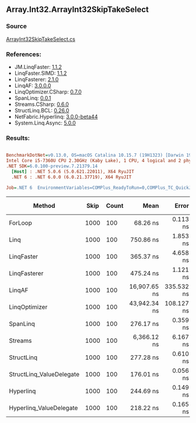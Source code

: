 ﻿## Array.Int32.ArrayInt32SkipTakeSelect

### Source
[ArrayInt32SkipTakeSelect.cs](../LinqBenchmarks/Array/Int32/ArrayInt32SkipTakeSelect.cs)

### References:
- JM.LinqFaster: [1.1.2](https://www.nuget.org/packages/JM.LinqFaster/1.1.2)
- LinqFaster.SIMD: [1.1.2](https://www.nuget.org/packages/LinqFaster.SIMD/1.0.3)
- LinqFasterer: [2.1.0](https://www.nuget.org/packages/LinqFasterer/2.1.0)
- LinqAF: [3.0.0.0](https://www.nuget.org/packages/LinqAF/3.0.0.0)
- LinqOptimizer.CSharp: [0.7.0](https://www.nuget.org/packages/LinqOptimizer.CSharp/0.7.0)
- SpanLinq: [0.0.1](https://www.nuget.org/packages/SpanLinq/0.0.1)
- Streams.CSharp: [0.6.0](https://www.nuget.org/packages/Streams.CSharp/0.6.0)
- StructLinq.BCL: [0.26.0](https://www.nuget.org/packages/StructLinq/0.26.0)
- NetFabric.Hyperlinq: [3.0.0-beta44](https://www.nuget.org/packages/NetFabric.Hyperlinq/3.0.0-beta44)
- System.Linq.Async: [5.0.0](https://www.nuget.org/packages/System.Linq.Async/5.0.0)

### Results:
``` ini

BenchmarkDotNet=v0.13.0, OS=macOS Catalina 10.15.7 (19H1323) [Darwin 19.6.0]
Intel Core i5-7360U CPU 2.30GHz (Kaby Lake), 1 CPU, 4 logical and 2 physical cores
.NET SDK=6.0.100-preview.7.21379.14
  [Host] : .NET 5.0.6 (5.0.621.22011), X64 RyuJIT
  .NET 6 : .NET 6.0.0 (6.0.21.37719), X64 RyuJIT

Job=.NET 6  EnvironmentVariables=COMPlus_ReadyToRun=0,COMPlus_TC_QuickJitForLoops=1,COMPlus_TieredPGO=1  Runtime=.NET 6.0  

```
|                   Method | Skip | Count |         Mean |      Error |     StdDev |       Median |          Ratio | RatioSD |   Gen 0 | Gen 1 | Gen 2 | Allocated |
|------------------------- |----- |------ |-------------:|-----------:|-----------:|-------------:|---------------:|--------:|--------:|------:|------:|----------:|
|                  ForLoop | 1000 |   100 |     68.26 ns |   0.113 ns |   0.094 ns |     68.21 ns |       baseline |         |       - |     - |     - |         - |
|                     Linq | 1000 |   100 |    750.86 ns |   1.853 ns |   1.547 ns |    751.30 ns |  11.00x slower |   0.02x |  0.0725 |     - |     - |     152 B |
|               LinqFaster | 1000 |   100 |    365.37 ns |   4.658 ns |   4.358 ns |    362.81 ns |   5.36x slower |   0.06x |  0.6080 |     - |     - |   1,272 B |
|             LinqFasterer | 1000 |   100 |    475.24 ns |   1.121 ns |   0.994 ns |    475.51 ns |   6.96x slower |   0.02x |  0.4206 |     - |     - |     880 B |
|                   LinqAF | 1000 |   100 | 16,907.65 ns | 335.532 ns | 784.295 ns | 16,643.00 ns | 251.82x slower |  14.00x |       - |     - |     - |     576 B |
|            LinqOptimizer | 1000 |   100 | 43,942.34 ns | 108.127 ns |  90.291 ns | 43,942.56 ns | 643.71x slower |   1.61x | 14.8926 |     - |     - |  31,181 B |
|                 SpanLinq | 1000 |   100 |    276.17 ns |   0.359 ns |   0.299 ns |    276.02 ns |   4.05x slower |   0.01x |       - |     - |     - |         - |
|                  Streams | 1000 |   100 |  6,366.12 ns |   6.167 ns |   5.769 ns |  6,365.26 ns |  93.26x slower |   0.13x |  0.4349 |     - |     - |     912 B |
|               StructLinq | 1000 |   100 |    277.28 ns |   0.610 ns |   0.510 ns |    277.38 ns |   4.06x slower |   0.01x |  0.0458 |     - |     - |      96 B |
| StructLinq_ValueDelegate | 1000 |   100 |    176.01 ns |   0.056 ns |   0.044 ns |    176.01 ns |   2.58x slower |   0.00x |       - |     - |     - |         - |
|                Hyperlinq | 1000 |   100 |    244.69 ns |   0.149 ns |   0.132 ns |    244.65 ns |   3.58x slower |   0.01x |       - |     - |     - |         - |
|  Hyperlinq_ValueDelegate | 1000 |   100 |    218.22 ns |   0.165 ns |   0.138 ns |    218.19 ns |   3.20x slower |   0.01x |       - |     - |     - |         - |
